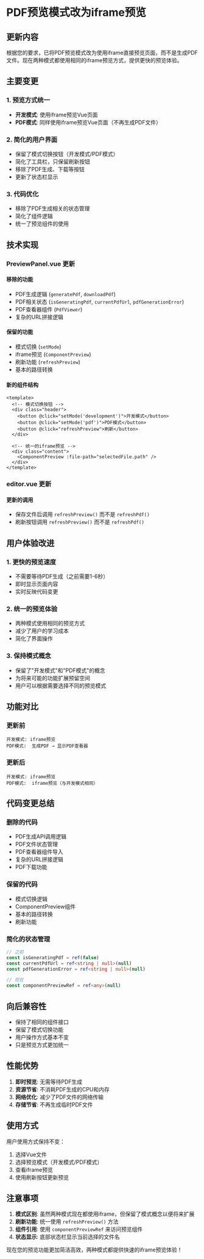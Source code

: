 # PDF预览模式改为iframe预览

## 更新内容

根据您的要求，已将PDF预览模式改为使用iframe直接预览页面，而不是生成PDF文件。现在两种模式都使用相同的iframe预览方式，提供更快的预览体验。

## 主要变更

### 1. 预览方式统一
- **开发模式**: 使用iframe预览Vue页面
- **PDF模式**: 同样使用iframe预览Vue页面（不再生成PDF文件）

### 2. 简化的用户界面
- 保留了模式切换按钮（开发模式/PDF模式）
- 简化了工具栏，只保留刷新按钮
- 移除了PDF生成、下载等按钮
- 更新了状态栏显示

### 3. 代码优化
- 移除了PDF生成相关的状态管理
- 简化了组件逻辑
- 统一了预览组件的使用

## 技术实现

### PreviewPanel.vue 更新

#### 移除的功能
- PDF生成逻辑 (`generatePdf`, `downloadPdf`)
- PDF相关状态 (`isGeneratingPdf`, `currentPdfUrl`, `pdfGenerationError`)
- PDF查看器组件 (`PdfViewer`)
- 复杂的URL拼接逻辑

#### 保留的功能
- 模式切换 (`setMode`)
- iframe预览 (`ComponentPreview`)
- 刷新功能 (`refreshPreview`)
- 基本的路径转换

#### 新的组件结构
```vue
<template>
  <!-- 模式切换按钮 -->
  <div class="header">
    <button @click="setMode('development')">开发模式</button>
    <button @click="setMode('pdf')">PDF模式</button>
    <button @click="refreshPreview">刷新</button>
  </div>
  
  <!-- 统一的iframe预览 -->
  <div class="content">
    <ComponentPreview :file-path="selectedFile.path" />
  </div>
</template>
```

### editor.vue 更新

#### 更新的调用
- 保存文件后调用 `refreshPreview()` 而不是 `refreshPdf()`
- 刷新按钮调用 `refreshPreview()` 而不是 `refreshPdf()`

## 用户体验改进

### 1. 更快的预览速度
- 不需要等待PDF生成（之前需要1-6秒）
- 即时显示页面内容
- 实时反映代码变更

### 2. 统一的预览体验
- 两种模式使用相同的预览方式
- 减少了用户的学习成本
- 简化了界面操作

### 3. 保持模式概念
- 保留了"开发模式"和"PDF模式"的概念
- 为将来可能的功能扩展预留空间
- 用户可以根据需要选择不同的预览模式

## 功能对比

### 更新前
```
开发模式: iframe预览
PDF模式:  生成PDF → 显示PDF查看器
```

### 更新后
```
开发模式: iframe预览
PDF模式:  iframe预览（与开发模式相同）
```

## 代码变更总结

### 删除的代码
- PDF生成API调用逻辑
- PDF文件状态管理
- PDF查看器组件导入
- 复杂的URL拼接逻辑
- PDF下载功能

### 保留的代码
- 模式切换逻辑
- ComponentPreview组件
- 基本的路径转换
- 刷新功能

### 简化的状态管理
```typescript
// 之前
const isGeneratingPdf = ref(false)
const currentPdfUrl = ref<string | null>(null)
const pdfGenerationError = ref<string | null>(null)

// 现在
const componentPreviewRef = ref<any>(null)
```

## 向后兼容性

- 保持了相同的组件接口
- 保留了模式切换功能
- 用户操作方式基本不变
- 只是预览方式更加统一

## 性能优势

1. **即时预览**: 无需等待PDF生成
2. **资源节省**: 不消耗PDF生成的CPU和内存
3. **网络优化**: 减少了PDF文件的网络传输
4. **存储节省**: 不再生成临时PDF文件

## 使用方式

用户使用方式保持不变：
1. 选择Vue文件
2. 选择预览模式（开发模式/PDF模式）
3. 查看iframe预览
4. 使用刷新按钮更新预览

## 注意事项

1. **模式区别**: 虽然两种模式现在都使用iframe，但保留了模式概念以便将来扩展
2. **刷新功能**: 统一使用 `refreshPreview()` 方法
3. **组件引用**: 使用 `componentPreviewRef` 来访问预览组件
4. **状态显示**: 底部状态栏显示当前选择的文件名

现在您的预览功能更加简洁高效，两种模式都提供快速的iframe预览体验！
